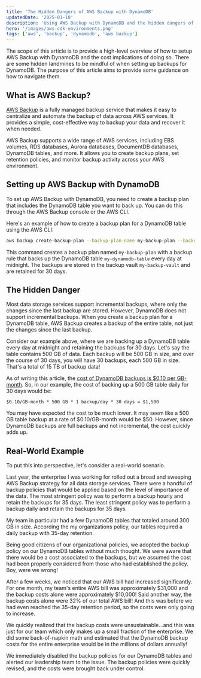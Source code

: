 ```yaml
---
title: 'The Hidden Dangers of AWS Backup with DynamoDB'
updatedDate: '2025-01-18'
description: 'Using AWS Backup with DynamoDB and the hidden dangers of doing so.'
hero: '/images/aws-cdk-environments.png'
tags: ['aws', 'backup', 'dynamodb', 'aws backup']
---
```


The scope of this article is to provide a high-level overview of how to setup AWS Backup with DynamoDB and the cost implications of doing so. There are some hidden landmines to be mindful of when setting up backups for DynamoDB. The purpose of this article aims to provide some guidance on how to navigate them.

## What is AWS Backup?

[AWS Backup](https://aws.amazon.com/backup/) is a fully managed backup service that makes it easy to centralize and automate the backup of data across AWS services. It provides a simple, cost-effective way to backup your data and recover it when needed.

AWS Backup supports a wide range of AWS services, including EBS volumes, RDS databases, Aurora databases, DocumentDB databases, DynamoDB tables, and more. It allows you to create backup plans, set retention policies, and monitor backup activity across your AWS environment.

## Setting up AWS Backup with DynamoDB

To set up AWS Backup with DynamoDB, you need to create a backup plan that includes the DynamoDB table you want to back up. You can do this through the AWS Backup console or the AWS CLI.

Here's an example of how to create a backup plan for a DynamoDB table using the AWS CLI:

```bash
aws backup create-backup-plan --backup-plan-name my-backup-plan --backup-plan-rule '{"RuleName": "my-backup-rule", "TargetBackupVaultName": "my-backup-vault", "ScheduleExpression": "cron(0 0 * * ? *)", "StartWindowMinutes": 60, "CompletionWindowMinutes": 60, "Lifecycle": {"DeleteAfterDays": 30}}' --backup-plan-tags Key=Environment,Value=Production --resources "arn:aws:dynamodb:us-west-2:123456789012:table/my-dynamodb-table"
```

This command creates a backup plan named `my-backup-plan` with a backup rule that backs up the DynamoDB table `my-dynamodb-table` every day at midnight. The backups are stored in the backup vault `my-backup-vault` and are retained for 30 days.

## The Hidden Danger

Most data storage services support incremental backups, where only the changes since the last backup are stored. However, DynamoDB does not support incremental backups. When you create a backup plan for a DynamoDB table, AWS Backup creates a backup of the entire table, not just the changes since the last backup.

Consider our example above, where we are backing up a DynamoDB table every day at midnight and retaining the backups for 30 days. Let's say the table contains 500 GB of data. Each backup will be 500 GB in size, and over the course of 30 days, you will have 30 backups, each 500 GB in size. That's a total of 15 TB of backup data!

As of writing this article, the [cost of DynamoDB backups is $0.10 per GB-month](https://aws.amazon.com/backup/pricing/). So, in our example, the cost of backing up a 500 GB table daily for 30 days would be:

```plaintext
$0.10/GB-month * 500 GB * 1 backup/day * 30 days = $1,500
```

You may have expected the cost to be much lower. It may seem like a 500 GB table backup at a rate of $0.10/GB-month would be $50. However, since DynamoDB backups are full backups and not incremental, the cost quickly adds up.

## Real-World Example

To put this into perspective, let's consider a real-world scenario.

Last year, the enterprise I was working for rolled out a broad and sweeping AWS Backup strategy for all data storage services. There were a handful of backup policies that would be applied based on the level of importance of the data. The most stringent policy was to perform a backup hourly and retain the backups for 35 days. The least stringent policy was to perform a backup daily and retain the backups for 35 days.

My team in particular had a few DynamoDB tables that totaled around 300 GB in size. According the my organizations policy, our tables required a daily backup with 35-day retention.

Being good citizens of our organizational policies, we adopted the backup policy on our DynamoDB tables without much thought. We were aware that there would be a cost associated to the backups, but we assumed the cost had been properly considered from those who had established the policy. Boy, were we wrong!

After a few weeks, we noticed that our AWS bill had increased significantly. For one month, my team's entire AWS bill was approximately $31,000 and the backup costs alone were approximately $10,000! Said another way, the backup costs alone were 32% of our total AWS bill! And this was before we had even reached the 35-day retention period, so the costs were only going to increase.

We quickly realized that the backup costs were unsustainable...and this was just for our team which only makes up a small fraction of the enterprise. We did some back-of-napkin math and estimated that the DynamoDB backup costs for the entire enterprise would be in the millions of dollars annually!

We immediately disabled the backup policies for our DynamoDB tables and alerted our leadership team to the issue. The backup policies were quickly revised, and the costs were brought back under control.
